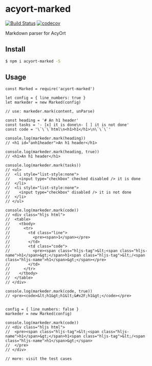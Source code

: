 # acyort-marked

[![Build Status](https://travis-ci.org/acyortjs/acyort-marked.svg?branch=master)](https://travis-ci.org/acyortjs/acyort-marked)
[![codecov](https://codecov.io/gh/acyortjs/acyort-marked/branch/master/graph/badge.svg)](https://codecov.io/gh/acyortjs/acyort-marked)

Markdown parser for AcyOrt

## Install

```bash
$ npm i acyort-marked -S
```

## Usage

```
const Marked = require('acyort-marked')

let config = { line_numbers: true }
let markeder = new Marked(config)

// use: markeder.mark(content, unParse)

const heading = '# An h1 header'
const tasks = '- [x] it is done\n- [ ] it is not done'
const code = '\`\`\`html\n<h1>h1</h1>\n\`\`\`'

console.log(markeder.mark(heading))
// <h1 id="anh1header">An h1 header</h1>

console.log(markeder.mark(heading, true))
// <h1>An h1 header</h1>

console.log(markeder.mark(tasks))
// <ul>
//  <li style="list-style:none">
//    <input type="checkbox" checked disabled /> it is done
//  </li>
//  <li style="list-style:none">
//    <input type="checkbox" disabled /> it is not done
//  </li>
// </ul>

console.log(markeder.mark(code))
// <div class="hljs html">
//  <table>
//    <tbody>
//      <tr>
//        <td class="line">
//          <pre><span>1</span></pre>
//        </td>
//        <td class="code">
//          <pre><span class="hljs-tag">&lt;<span class="hljs-name">h1</span>&gt;</span>h1<span class="hljs-tag">&lt;/<span class="hljs-name">h1</span>&gt;</span></pre>
//        </td>
//      </tr>
//    </tbody>
//  </table>
// </div>

console.log(markeder.mark(code, true))
// <pre><code>&lt;h1&gt;h1&lt;&#x2F;h1&gt;</code></pre>


config = { line_numbers: false }
markeder = new Marked(config)

console.log(markeder.mark(code))
// <div class="hljs html">
//  <pre><span class="hljs-tag">&lt;<span class="hljs-name">h1</span>&gt;</span>h1<span class="hljs-tag">&lt;/<span class="hljs-name">h1</span>&gt;</span>
//  </pre>
// </div>

// more: visit the test cases
```








































